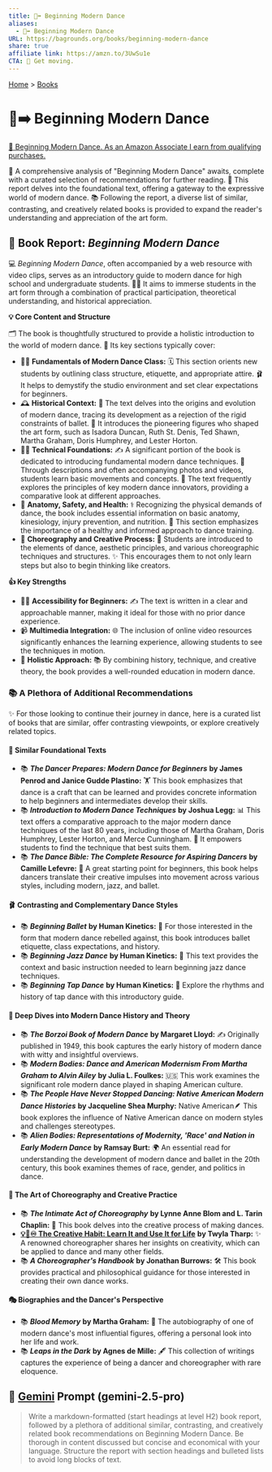 ```yaml
---
title: 💃➡️ Beginning Modern Dance
aliases:
  - 💃➡️ Beginning Modern Dance
URL: https://bagrounds.org/books/beginning-modern-dance
share: true
affiliate link: https://amzn.to/3UwSu1e
CTA: 💃 Get moving.
---
```

[Home](../index.md) > [Books](./index.md)  
# 💃➡️ Beginning Modern Dance  
[🛒 Beginning Modern Dance. As an Amazon Associate I earn from qualifying purchases.](https://amzn.to/3UwSu1e)  
  
📖 A comprehensive analysis of "Beginning Modern Dance" awaits, complete with a curated selection of recommendations for further reading. 📝 This report delves into the foundational text, offering a gateway to the expressive world of modern dance. 📚 Following the report, a diverse list of similar, contrasting, and creatively related books is provided to expand the reader's understanding and appreciation of the art form.  
  
## 💃 Book Report: *Beginning Modern Dance*  
  
💻 *Beginning Modern Dance*, often accompanied by a web resource with video clips, serves as an introductory guide to modern dance for high school and undergraduate students. 👩‍🎓 It aims to immerse students in the art form through a combination of practical participation, theoretical understanding, and historical appreciation.  
  
**💡 Core Content and Structure**  
  
🗂️ The book is thoughtfully structured to provide a holistic introduction to the world of modern dance. 🔑 Its key sections typically cover:  
  
* 🧑‍🏫 **Fundamentals of Modern Dance Class:** 🗓️ This section orients new students by outlining class structure, etiquette, and appropriate attire. 🩰 It helps to demystify the studio environment and set clear expectations for beginners.  
* 🕰️ **Historical Context:** 📜 The text delves into the origins and evolution of modern dance, tracing its development as a rejection of the rigid constraints of ballet. 🌟 It introduces the pioneering figures who shaped the art form, such as Isadora Duncan, Ruth St. Denis, Ted Shawn, Martha Graham, Doris Humphrey, and Lester Horton.  
* 🤸‍♀️ **Technical Foundations:** ✍️ A significant portion of the book is dedicated to introducing fundamental modern dance techniques. 📸 Through descriptions and often accompanying photos and videos, students learn basic movements and concepts. 👯 The text frequently explores the principles of key modern dance innovators, providing a comparative look at different approaches.  
* 💪 **Anatomy, Safety, and Health:** ⚕️ Recognizing the physical demands of dance, the book includes essential information on basic anatomy, kinesiology, injury prevention, and nutrition. 🍎 This section emphasizes the importance of a healthy and informed approach to dance training.  
* 🎨 **Choreography and Creative Process:** 🧠 Students are introduced to the elements of dance, aesthetic principles, and various choreographic techniques and structures. ✨ This encourages them to not only learn steps but also to begin thinking like creators.  
  
**👍 Key Strengths**  
  
* 👨‍🏫 **Accessibility for Beginners:** ✍️ The text is written in a clear and approachable manner, making it ideal for those with no prior dance experience.  
* 📹 **Multimedia Integration:** 🌐 The inclusion of online video resources significantly enhances the learning experience, allowing students to see the techniques in motion.  
* 🔄 **Holistic Approach:** 📚 By combining history, technique, and creative theory, the book provides a well-rounded education in modern dance.  
  
### 📚 A Plethora of Additional Recommendations  
  
✨ For those looking to continue their journey in dance, here is a curated list of books that are similar, offer contrasting viewpoints, or explore creatively related topics.  
  
#### 👯 Similar Foundational Texts  
  
* 📚 ***The Dancer Prepares: Modern Dance for Beginners*** **by James Penrod and Janice Gudde Plastino:** 🏋️ This book emphasizes that dance is a craft that can be learned and provides concrete information to help beginners and intermediates develop their skills.  
* 📚 ***Introduction to Modern Dance Techniques*** **by Joshua Legg:** 📊 This text offers a comparative approach to the major modern dance techniques of the last 80 years, including those of Martha Graham, Doris Humphrey, Lester Horton, and Merce Cunningham. 💪 It empowers students to find the technique that best suits them.  
* 📚 ***The Dance Bible: The Complete Resource for Aspiring Dancers*** **by Camille Lefevre:** 🌟 A great starting point for beginners, this book helps dancers translate their creative impulses into movement across various styles, including modern, jazz, and ballet.  
  
#### 🩰 Contrasting and Complementary Dance Styles  
  
* 📚 ***Beginning Ballet*** **by Human Kinetics:** 🦢 For those interested in the form that modern dance rebelled against, this book introduces ballet etiquette, class expectations, and history.  
* 📚 ***Beginning Jazz Dance*** **by Human Kinetics:** 🎷 This text provides the context and basic instruction needed to learn beginning jazz dance techniques.  
* 📚 ***Beginning Tap Dance*** **by Human Kinetics:** 👞 Explore the rhythms and history of tap dance with this introductory guide.  
  
#### 📜 Deep Dives into Modern Dance History and Theory  
  
* 📚 ***The Borzoi Book of Modern Dance*** **by Margaret Lloyd:** ✍️ Originally published in 1949, this book captures the early history of modern dance with witty and insightful overviews.  
* 📚 ***Modern Bodies: Dance and American Modernism From Martha Graham to Alvin Ailey*** **by Julia L. Foulkes:** 🇺🇸 This work examines the significant role modern dance played in shaping American culture.  
* 📚 ***The People Have Never Stopped Dancing: Native American Modern Dance Histories*** **by Jacqueline Shea Murphy:** Native American🪶 This book explores the influence of Native American dance on modern styles and challenges stereotypes.  
* 📚 ***Alien Bodies: Representations of Modernity, 'Race' and Nation in Early Modern Dance*** **by Ramsay Burt:** 🌍 An essential read for understanding the development of modern dance and ballet in the 20th century, this book examines themes of race, gender, and politics in dance.  
  
#### 🧠 The Art of Choreography and Creative Practice  
  
* 📚 ***The Intimate Act of Choreography*** **by Lynne Anne Blom and L. Tarin Chaplin:** 💭 This book delves into the creative process of making dances.  
* **[💡🌱♾️ The Creative Habit: Learn It and Use It for Life](./the-creative-habit.md)** **by Twyla Tharp:** ✨ A renowned choreographer shares her insights on creativity, which can be applied to dance and many other fields.  
* 📚 ***A Choreographer's Handbook*** **by Jonathan Burrows:** 🛠️ This book provides practical and philosophical guidance for those interested in creating their own dance works.  
  
#### 🎭 Biographies and the Dancer's Perspective  
  
* 📚 ***Blood Memory*** **by Martha Graham:** 🌟 The autobiography of one of modern dance's most influential figures, offering a personal look into her life and work.  
* 📚 ***Leaps in the Dark*** **by Agnes de Mille:** 🖋️ This collection of writings captures the experience of being a dancer and choreographer with rare eloquence.  
  
## 💬 [Gemini](../software/gemini.md) Prompt (gemini-2.5-pro)  
> Write a markdown-formatted (start headings at level H2) book report, followed by a plethora of additional similar, contrasting, and creatively related book recommendations on Beginning Modern Dance. Be thorough in content discussed but concise and economical with your language. Structure the report with section headings and bulleted lists to avoid long blocks of text.